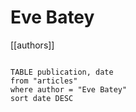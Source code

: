 # Eve Batey

[[authors]]

```dataview

TABLE publication, date
from "articles"
where author = "Eve Batey"
sort date DESC

```